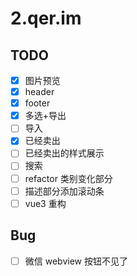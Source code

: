 # 2.qer.im

## TODO

- [x] 图片预览
- [x] header
- [x] footer
- [x] 多选+导出
- [ ] 导入
- [x] 已经卖出
- [ ] 已经卖出的样式展示
- [ ] 搜索
- [ ] refactor 类别变化部分
- [ ] 描述部分添加滚动条
- [ ] vue3 重构

## Bug

- [ ] 微信 webview 按钮不见了
